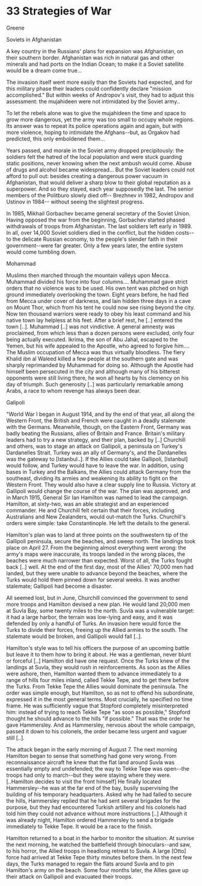# 33 Strategies of War

Greene

<a name='afg'/>

Soviets in Afghanistan

A key country in the Russians' plans for expansion was Afghanistan, on
their southern border.  Afghanistan was rich in natural gas and other
minerals and had ports on the Indian Ocean; to make it a Soviet
satellite would be a dream come true...

The invasion itself went more easily than the Soviets had expected,
and for this military phase their leaders could confidently declare
"mission accomplished." But within weeks of Andropov's visit, they had
to adjust this assessment: the mujahideen were not intimidated by the
Soviet army..

To let the rebels alone was to give the mujahideen the time and space
to grow more dangerous, yet the army was too small to occupy whole
regions. Its answer was to repeat its police operations again and
again, but with more violence, hoping to intimidate the Afghans--but,
as Orgakov had predicted, this only emboldened them...

Years passed, and morale in the Soviet army dropped precipitously: the
soldiers felt the hatred of the local population and were stuck
guarding static positions, never knowing when the next ambush would
come. Abuse of drugs and alcohol became widespread... But the Soviet
leaders could not afford to pull out: besides creating a dangerous
power vacuum in Afghanistan, that would deliver a sharp blow to their
global reputation as a superpower.  And so they stayed, each year
supposedly the last.  The senior members of the Politburo slowly died
off-- Brezhnev in 1982, Andropov and Ustinov in 1984-- without seeing
the slightest progress.

In 1985, Mikhail Gorbachev became general secretary of the Soviet
Union. Having opposed the war from the beginning, Gorbachev started
phased withdrawals of troops from Afghanistan. The last soldiers left
early in 1989. In all, over 14,000 Soviet soldiers died in the
conflict, but the hidden costs--to the delicate Russian economy, to
the people's slender faith in their government--were far greater.
Only a few years later, the entire system would come tumbling down.

<a name='mohammad'/>

Mohammad

Muslims then marched through the mountain valleys upon Mecca. Muhammad
divided his force into four columns....  Muhammad gave strict orders
that no violence was to be used. His own tent was pitched on high
ground immediately overlooking the town. Eight years before, he had
fled from Mecca under cover of darkness, and lain hidden three days in
a cave on Mount Thor, which from his tent he could now see rising
beyond the city. Now ten thousand warriors were ready to obey his
least command and his native town lay helpless at his feet.  After a
brief rest, he [..] entered the town [..]. Muhammad [..] was not
vindictive. A general amnesty was proclaimed, from which less than a
dozen persons were excluded, only four being actually
executed. Ikrima, the son of Abu Jahal, escaped to the Yemen, but his
wife appealed to the Apostle, who agreed to forgive him.... The Muslim
occupation of Mecca was thus virtually bloodless. The fiery Khalid ibn
al Waleed killed a few people at the southern gate and was sharply
reprimanded by Muhammad for doing so. Although the Apostle had himself
been persecuted in the city and although many of his bitterest
opponents were still living there, he won all hearts by his clemency
on his day of triumph. Such generosity [..] was particularly
remarkable among Arabs, a race to whom revenge has always been dear.

<a name='galipoli'/>

Galipoli

"World War I began in August 1914, and by the end of that year, all
along the Western Front, the British and French were caught in a
deadly stalemate with the Germans. Meanwhile, though, on the Eastern
Front, Germany was badly beating the Russians, allies of Britain and
France. Britain's military leaders had to try a new strategy, and
their plan, backed by [..]  Churchill and others, was to stage an
attack on Gallipoli, a peninsula on Turkey's Dardanelles
Strait. Turkey was an ally of Germany's, and the Dardanelles was the
gateway to [Istanbul..]. If the Allies could take Gallipoli,
[Istanbul] would follow, and Turkey would have to leave the war. In
addition, using bases in Turkey and the Balkans, the Allies could
attack Germany from the southeast, dividing its armies and weakening
its ability to fight on the Western Front. They would also have a
clear supply line to Russia. Victory at Gallipoli would change the
course of the war. The plan was approved, and in March 1915, General
Sir Ian Hamilton was named to lead the campaign. Hamilton, at
sixty-two, was an able strategist and an experienced commander. He and
Churchill felt certain that their forces, including Australians and
New Zealanders, would out-match the Turks. Churchill's orders were
simple: take Constantinople. He left the details to the general.

Hamilton's plan was to land at three points on the southwestern tip of
the Gallipoli peninsula, secure the beaches, and sweep north. The
landings took place on April 27. From the beginning almost everything
went wrong: the army's maps were inaccurate, its troops landed in the
wrong places, the beaches were much narrower than expected. Worst of
all, the Turks fought back [..] well. At the end of the first day,
most of the Allies' 70,000 men had landed, but they were unable to
advance beyond the beaches, where the Turks would hold them pinned
down for several weeks. It was another stalemate; Gallipoli had become
a disaster.

All seemed lost, but in June, Churchill convinced the government to
send more troops and Hamilton devised a new plan. He would land 20,000
men at Suvla Bay, some twenty miles to the north. Suvla was a
vulnerable target: it had a large harbor, the terrain was low-lying
and easy, and it was defended by only a handful of Turks. An invasion
here would force the Turks to divide their forces, freeing up the
Allied armies to the south. The stalemate would be broken, and
Gallipoli would fall [..].

Hamilton's style was to tell his officers the purpose of an upcoming
battle but leave it to them how to bring it about. He was a gentleman,
never blunt or forceful [..] Hamilton did have one request. Once the
Turks knew of the landings at Suvla, they would rush in
reinforcements. As soon as the Allies were ashore, then, Hamilton
wanted them to advance immediately to a range of hills four miles
inland, called Tekke Tepe, and to get there before the Turks. From
Tekke Tepe the Allies would dominate the peninsula. The order was
simple enough, but Hamilton, so as not to offend his subordinate,
expressed it in the most general terms. Most crucially, he specified
no time frame. He was sufficiently vague that Stopford completely
misinterpreted him: instead of trying to reach Tekke Tepe "as soon as
possible," Stopford thought he should advance to the hills "if
possible." That was the order he gave Hammersley. And as Hammersley,
nervous about the whole campaign, passed it down to his colonels, the
order became less urgent and vaguer still [..].

The attack began in the early morning of August 7. The next morning
Hamilton began to sense that something had gone very wrong. From
reconnaissance aircraft he knew that the flat land around Suvla was
essentially empty and undefended; the way to Tekke Tepe was open--the
troops had only to march--but they were staying where they
were. [..Hamilton decides to visit the front himself] He finally
located Hammersley--he was at the far end of the bay, busily
supervising the building of his temporary headquarters. Asked why he
had failed to secure the hills, Hammersley replied that he had sent
several brigades for the purpose, but they had encountered Turkish
artillery and his colonels had told him they could not advance without
more instructions [..] Although it was already night, Hamilton ordered
Hammersley to send a brigade immediately to Tekke Tepe. It would be a
race to the finish.

Hamilton returned to a boat in the harbor to monitor the situation. At
sunrise the next morning, he watched the battlefield through
binoculars--and saw, to his horror, the Allied troops in headlong
retreat to Suvla. A large [Otto] force had arrived at Tekke Tepe
thirty minutes before them. In the next few days, the Turks managed to
regain the flats around Suvla and to pin Hamilton's army on the
beach. Some four months later, the Allies gave up their attack on
Gallipoli and evacuated their troops.

